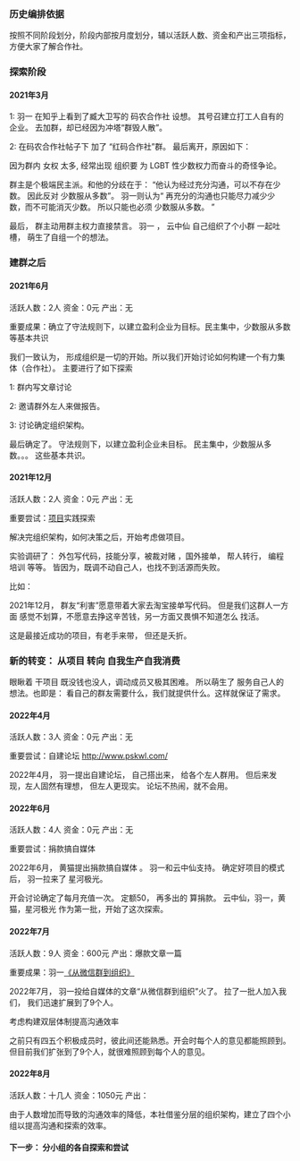 ### 历史编排依据

按照不同阶段划分，阶段内部按月度划分，辅以活跃人数、资金和产出三项指标，方便大家了解合作社。


### 探索阶段   

#### 2021年3月

1:  羽一 在知乎上看到了臧大卫写的 码农合作社 设想。 其号召建立打工人自有的企业。 去加群，却已经因为冲塔“群毁人散”。

2:  在码农合作社帖子下 加了 “红码合作社”群。   最后离开，原因如下：

因为群内 女权 太多,   经常出现 组织要 为 LGBT 性少数权力而奋斗的奇怪争论。

群主是个极端民主派。和他的分歧在于： “他认为经过充分沟通，可以不存在少数。  因此反对 少数服从多数”。      羽一则认为“ 再充分的沟通也只能尽力减少少数，而不可能消灭少数。 所以只能也必须 少数服从多数。 ”

最后， 群主动用群主权力直接禁言。   羽一  ， 云中仙  自己组织了个小群 一起吐槽， 萌生了自组一个的想法。


### 建群之后

#### 2021年6月

活跃人数：2人 资金：0元 产出：无

重要成果：确立了守法规则下，以建立盈利企业为目标。民主集中，少数服从多数等基本共识

我们一致认为， 形成组织是一切的开始。所以我们开始讨论如何构建一个有力集体（合作社）。 主要进行了如下探索

1:  群内写文章讨论

2: 邀请群外左人来做报告。

3: 讨论确定组织架构。 

最后确定了。 守法规则下，以建立盈利企业未目标。 民主集中，少数服从多数。。。 这些基本共识。

#### 2021年12月

活跃人数：2人 资金：0元 产出：无

重要尝试：[项目](项目/项目.md)实践探索

解决完组织架构，如何决策之后，开始考虑做项目。

实验调研了：  外包写代码，技能分享，被裁对赌 ，国外接单， 帮人转行， 编程培训 等等。   皆因为，既调不动自己人，也找不到活源而失败。

比如：

2021年12月，  群友“利害”愿意带着大家去淘宝接单写代码。   但是我们这群人一方面 感觉不划算，不愿意去挣这辛苦钱，另一方面又畏惧不知道怎么 找活。 

这是最接近成功的项目，有老手来带， 但还是夭折。


###  新的转变： 从项目 转向 自我生产自我消费

眼瞅着 干项目 既没钱也没人，调动成员又极其困难。 所以萌生了 服务自己人的想法。也即是： 看自己的群友需要什么，我们就提供什么。这样就保证了需求。

#### 2022年4月

活跃人数：3人 资金：0元 产出：无

重要尝试：自建论坛
http://www.pskwl.com/

2022年4月， 羽一提出自建论坛， 自己搭出来， 给各个左人群用。   但后来发现，左人固然有理想， 但左人更现实。 论坛不热闹，就不会用。

#### 2022年6月

活跃人数：4人 资金：0元 产出：无

重要尝试：捐款搞自媒体

2022年6月， 黄猫提出捐款搞自媒体 。  羽一和云中仙支持。     确定好项目的模式后，   羽一拉来了 星河极光。   

开会讨论确定了每月充值一次。 定额50， 再多出的 算捐款。  云中仙，羽一，黄猫，星河极光 作为第一批，开始了这次探索。

#### 2022年7月

活跃人数：9人 资金：600元 产出：爆款文章一篇

重要成果：羽一[《从微信群到组织》](2022_07从微信群到组织.md)

2022年7月， 羽一投给自媒体的文章“从微信群到组织”火了。  拉了一批人加入我们，  我们迅速扩展到了9个人。

考虑构建双层体制提高沟通效率

之前只有四五个积极成员时，彼此间还能熟悉。开会时每个人的意见都能照顾到。但目前我们扩张到了9个人，就很难照顾到每个人的意见。

#### 2022年8月

活跃人数：十几人 资金：1050元 产出： 

由于人数增加而导致的沟通效率的降低，本社借鉴分层的组织架构，建立了四个小组以提高沟通和探索的效率。

####  下一步： 分小组的各自探索和尝试 


 







 

   









